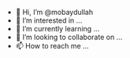- 👋 Hi, I’m @mobaydullah
- 👀 I’m interested in ...
- 🌱 I’m currently learning ...
- 💞️ I’m looking to collaborate on ...
- 📫 How to reach me ...

<!---
mobaydullah/mobaydullah is a ✨ special ✨ repository because its `README.md` (this file) appears on your GitHub profile.
You can click the Preview link to take a look at your changes.
--->
